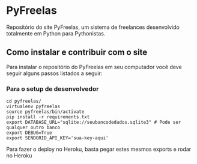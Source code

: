 # PyFreelas

Repositório do site PyFreelas, um sistema de freelances desenvolvido totalmente em Python para Pythonistas.

## Como instalar e contribuir com o site

Para instalar o repositório do PyFreelas em seu computador você deve seguir alguns passos listados a seguir:


### Para o setup de desenvolvedor
```
cd pyfreelas/
virtualenv pyfreelas
source pyfreelas/bin/activate
pip install -r requirements.txt
export DATABASE_URL="sqlite://seubancodedados.sqlite3" # Pode ser qualquer outro banco
export DEBUG=True
export SENDGRID_API_KEY='sua-key-aqui'
```

Para fazer o deploy no Heroku, basta pegar estes mesmos exports e rodar no Heroku
